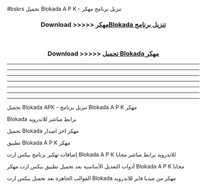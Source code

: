 #bskrs تحميل Blokada  A P K - تنزيل برنامج مهكر



<div align="center">
<h3>Download >>>>> <a href="https://runaway1.web.app/?sq=Blokada ">مهكرBlokada  تنزيل برنامج</a></h3><br>

<h3>Download >>>>> <a href="https://runaway1.web.app/?sq=Blokada ">تحميل Blokada  مهكر</a></h3>
</div>


----------------------------------------------------------

----------------------------------------------------------

----------------------------------------------------------

----------------------------------------------------------

----------------------------------------------------------

----------------------------------------------------------

----------------------------------------------------------

تحميل Blokada  APK - تنزيل برنامج Blokada  A P K مهكر

Blokada  برابط مباشر للاندرويد

تحميل Blokada  مهكر اخر اصدار

تطبيق Blokada  A P K مهكر

إضافات تهكير برنامج بيكس ارت Blokada  A P K للاندرويد برابط مباشر مجانا

أدوات التعديل الأساسية بعد تحميل تطبيق بيكس ارت مهكر Blokada  A P K مجانا

القوالب الجاهزة بعد تحميل بيكس ارت Blokada  مهكر من ميديا فاير للاندرويد


